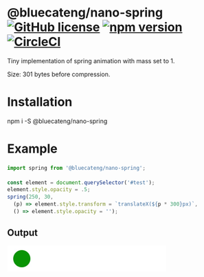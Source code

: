 # @bluecateng/nano-spring [![GitHub license](https://img.shields.io/badge/license-ISC-blue.svg)](https://github.com/bluecatengineering/nano-spring/blob/use-circleci/LICENSE) [![npm version](https://img.shields.io/npm/v/@bluecateng/nano-spring.svg?style=flat)](https://www.npmjs.com/package/@bluecateng/nano-spring) [![CircleCI](https://circleci.com/gh/bluecatengineering/nano-spring.svg?style=shield)](https://circleci.com/gh/bluecatengineering/nano-spring)

Tiny implementation of spring animation with mass set to 1.

Size: 301 bytes before compression.

# Installation

npm i -S @bluecateng/nano-spring

# Example

```js
import spring from '@bluecateng/nano-spring';

const element = document.querySelector('#test');
element.style.opacity = .5;
spring(250, 30,
  (p) => element.style.transform = `translateX(${p * 300}px)`,
  () => element.style.opacity = '');
```

## Output
![Output](https://raw.githubusercontent.com/bluecatengineering/nano-spring/master/example.gif)
